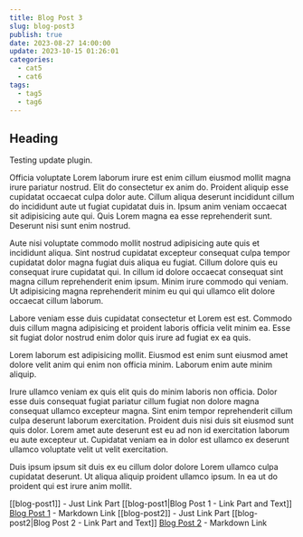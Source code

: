 ```yaml
---
title: Blog Post 3
slug: blog-post3
publish: true
date: 2023-08-27 14:00:00
update: 2023-10-15 01:26:01
categories:
  - cat5
  - cat6
tags:
  - tag5
  - tag6
---
```


## Heading

Testing update plugin.


Officia voluptate Lorem laborum irure est enim cillum eiusmod mollit magna irure pariatur nostrud. Elit do consectetur ex anim do. Proident aliquip esse cupidatat occaecat culpa dolor aute. Cillum aliqua deserunt incididunt cillum do incididunt aute ut fugiat cupidatat duis in. Ipsum anim veniam occaecat sit adipisicing aute qui. Quis Lorem magna ea esse reprehenderit sunt. Deserunt nisi sunt enim nostrud.

Aute nisi voluptate commodo mollit nostrud adipisicing aute quis et incididunt aliqua. Sint nostrud cupidatat excepteur consequat culpa tempor cupidatat dolor magna fugiat duis aliqua eu fugiat. Cillum dolore quis eu consequat irure cupidatat qui. In cillum id dolore occaecat consequat sint magna cillum reprehenderit enim ipsum. Minim irure commodo qui veniam. Ut adipisicing magna reprehenderit minim eu qui qui ullamco elit dolore occaecat cillum laborum.

Labore veniam esse duis cupidatat consectetur et Lorem est est. Commodo duis cillum magna adipisicing et proident laboris officia velit minim ea. Esse sit fugiat dolor nostrud enim dolor quis irure ad fugiat ex ea quis.

Lorem laborum est adipisicing mollit. Eiusmod est enim sunt eiusmod amet dolore velit anim qui enim non officia minim. Laborum enim aute minim aliquip.

Irure ullamco veniam ex quis elit quis do minim laboris non officia. Dolor esse duis consequat fugiat pariatur cillum fugiat non dolore magna consequat ullamco excepteur magna. Sint enim tempor reprehenderit cillum culpa deserunt laborum exercitation. Proident duis nisi duis sit eiusmod sunt quis dolor. Lorem amet aute deserunt est eu ad non id exercitation laborum eu aute excepteur ut. Cupidatat veniam ea in dolor est ullamco ex deserunt ullamco voluptate velit ut velit exercitation.

Duis ipsum ipsum sit duis ex eu cillum dolor dolore Lorem ullamco culpa cupidatat deserunt. Ut aliqua aliquip proident ullamco ipsum. In ea ut do proident qui est irure anim mollit.

[[blog-post1]] - Just Link Part
[[blog-post1|Blog Post 1 - Link Part and Text]]
[Blog Post 1](blog-post1.md) - Markdown Link
[[blog-post2]] - Just Link Part
[[blog-post2|Blog Post 2 - Link Part and Text]]
[Blog Post 2](blog-post2.md) - Markdown Link